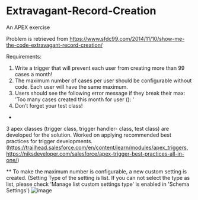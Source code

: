 # Extravagant-Record-Creation
An APEX exercise

Problem is retrieved from https://www.sfdc99.com/2014/11/10/show-me-the-code-extravagant-record-creation/

Requirements:
1. Write a trigger that will prevent each user from creating more than 99 cases a month!
2. The maximum number of cases per user should be configurable without code. Each user will have the same maximum.
3. Users should see the following error message if they break their max:
'Too many cases created this month for user <Name> (<User ID>): <Maximum>'
5. Don’t forget your test class!
  
*
3 apex classes (trigger class, trigger handler- class, test class) are developed for the solution. 
Worked on applying recommended best practices for trigger developments. (https://trailhead.salesforce.com/en/content/learn/modules/apex_triggers, https://niksdeveloper.com/salesforce/apex-trigger-best-practices-all-in-one/)
  
**
To make the maximum number is configurable, a new custom setting is created. (Setting Type of the setting is list. If you can not select the type as list, please check 'Manage list custom settings type' is enabled in 'Schema Settings') 
  ![image](https://user-images.githubusercontent.com/34946067/160011786-f9cc6871-e635-4a46-96b7-bf16a9c044b2.png)
